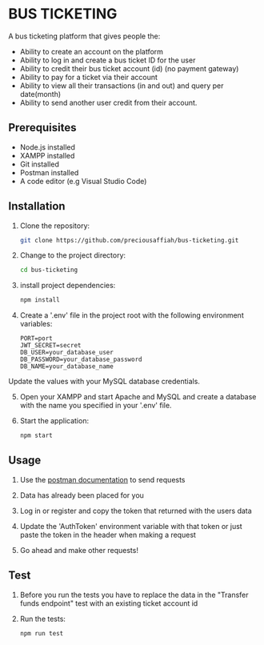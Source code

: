 # BUS TICKETING

A bus ticketing platform that gives people the:

* Ability to create an account on the platform
* Ability to log in and create a bus ticket ID for the user
* Ability to credit their bus ticket account (id) (no payment gateway)
* Ability to pay for a ticket via their account
* Ability to view all their transactions (in and out) and query per date(month)
* Ability to send another user credit from their account.
 

## Prerequisites

- Node.js installed
- XAMPP installed
- Git installed
- Postman installed
- A code editor (e.g Visual Studio Code)


## Installation

1. Clone the repository:

    ```bash
    git clone https://github.com/preciousaffiah/bus-ticketing.git

2. Change to the project directory:
    ```bash
    cd bus-ticketing

3. install project dependencies:
    ```bash
    npm install

4. Create a '.env' file in the project root with the following environment variables:
    ```dotenv
    PORT=port
    JWT_SECRET=secret
    DB_USER=your_database_user
    DB_PASSWORD=your_database_password
    DB_NAME=your_database_name

Update the values with your MySQL database credentials.

5. Open your XAMPP and start Apache and MySQL and create a database with the name you specified in 
    your '.env' file.

7. Start the application:
    ```bash
    npm start


## Usage

1. Use the [postman documentation](https://lively-meadow-916190.postman.co/workspace/Team-Workspace~a5162da0-008b-430e-8287-3ff7cd09c691/collection/18567529-3a0cb709-dad0-4cc0-ad06-3d3f70c98a5c?action=share&creator=18567529) to send requests

3. Data has already been placed for you

4. Log in or register and copy the token that returned with the users data

5. Update the 'AuthToken' environment variable with that token or just paste the token
   in the header when making a request

6. Go ahead and make other requests!


## Test

1. Before you run the tests you have to replace the data in the "Transfer funds endpoint" test with
   an existing ticket account id

2. Run the tests: 
    ```bash
    npm run test
